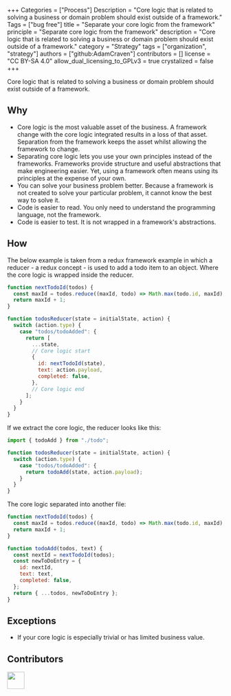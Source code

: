+++
Categories = ["Process"]
Description = "Core logic that is related to solving a business or domain problem should exist outside of a framework."
Tags = ["bug free"]
title = "Separate your core logic from the framework"
principle = "Separate core logic from the framework"
description = "Core logic that is related to solving a business or domain problem should exist outside of a framework."
category = "Strategy"
tags = ["organization", "strategy"]
authors = ["github:AdamCraven"]
contributors = []
license = "CC BY-SA 4.0"
allow_dual_licensing_to_GPLv3 = true
crystalized = false
+++

Core logic that is related to solving a business or domain problem should exist outside of a framework.

## Why

- Core logic is the most valuable asset of the business. A framework change with the core logic integrated results in a loss of that asset. Separation from the framework keeps the asset whilst allowing the framework to change.
- Separating core logic lets you use your own principles instead of the frameworks. Frameworks provide structure and useful abstractions that make engineering easier. Yet, using a framework often means using its principles at the expense of your own.
- You can solve your business problem better. Because a framework is not created to solve your particular problem, it cannot know the best way to solve it.
- Code is easier to read. You only need to understand the programming language, not the framework.
- Code is easier to test. It is not wrapped in a framework's abstractions.

## How

The below example is taken from a redux framework example in which a reducer - a redux concept - is used to add a todo item to an object. Where the core logic is wrapped inside the reducer.

```js
function nextTodoId(todos) {
  const maxId = todos.reduce((maxId, todo) => Math.max(todo.id, maxId), -1);
  return maxId + 1;
}

function todosReducer(state = initialState, action) {
  switch (action.type) {
    case "todos/todoAdded": {
      return [
        ...state,
        // Core logic start
        {
          id: nextTodoId(state),
          text: action.payload,
          completed: false,
        },
        // Core logic end
      ];
    }
  }
}
```

If we extract the core logic, the reducer looks like this:

```js
import { todoAdd } from "./todo";

function todosReducer(state = initialState, action) {
  switch (action.type) {
    case "todos/todoAdded": {
      return todoAdd(state, action.payload);
    }
  }
}
```

The core logic separated into another file:

```js
function nextTodoId(todos) {
  const maxId = todos.reduce((maxId, todo) => Math.max(todo.id, maxId), -1);
  return maxId + 1;
}

function todoAdd(todos, text) {
  const nextId = nextTodoId(todos);
  const newToDoEntry = {
    id: nextId,
    text: text,
    completed: false,
  };
  return { ...todos, newToDoEntry };
}
```

## Exceptions

- If your core logic is especially trivial or has limited business value.

## Contributors

<a class="contributor" alt="Adam Craven" href="https://github.com/adamcraven">
  <img src="https://github.com/adamcraven.png?size=80" width="40">
</a>
